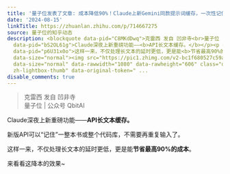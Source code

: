 ```yaml
---
title: '量子位发表了文章: 成本降低90%！Claude上新Gemini同款提示词缓存，一次性记住整个代码库'
date: '2024-08-15'
linkTitle: https://zhuanlan.zhihu.com/p/714667275
source: 量子位的知乎动态
description: <blockquote data-pid="C8MKdDwq">克雷西 发自 凹非寺<br>量子位 | 公众号 QbitAI</blockquote><p
  data-pid="bS2OL61g">Claude深夜上新重磅功能——<b>API长文本缓存。</b></p><p data-pid="j7KiGh_o">新版API可以“记住”一整本书或整个代码库，不需要再重复输入了。</p><p
  data-pid="p6U31x0o">这样一来，不仅处理长文本的延时更低，更是能<b>节省最高90%的成本</b>。</p><p data-pid="mcU4qcEn">来看看这降本的效果~</p><figure
  data-size="normal"><img src="https://pic1.zhimg.com/v2-bc1f680527c59ad45b17a92c38a20a24.jpg"
  data-size="normal" data-rawwidth="1080" data-rawheight="606" class="origin_image
  zh-lightbox-thumb" data-original-token=" ...
disable_comments: true
---
```

<blockquote data-pid="C8MKdDwq">克雷西 发自 凹非寺<br>量子位 | 公众号 QbitAI</blockquote><p data-pid="bS2OL61g">Claude深夜上新重磅功能——<b>API长文本缓存。</b></p><p data-pid="j7KiGh_o">新版API可以“记住”一整本书或整个代码库，不需要再重复输入了。</p><p data-pid="p6U31x0o">这样一来，不仅处理长文本的延时更低，更是能<b>节省最高90%的成本</b>。</p><p data-pid="mcU4qcEn">来看看这降本的效果~</p><figure data-size="normal"><img src="https://pic1.zhimg.com/v2-bc1f680527c59ad45b17a92c38a20a24.jpg" data-size="normal" data-rawwidth="1080" data-rawheight="606" class="origin_image zh-lightbox-thumb" data-original-token=" ...